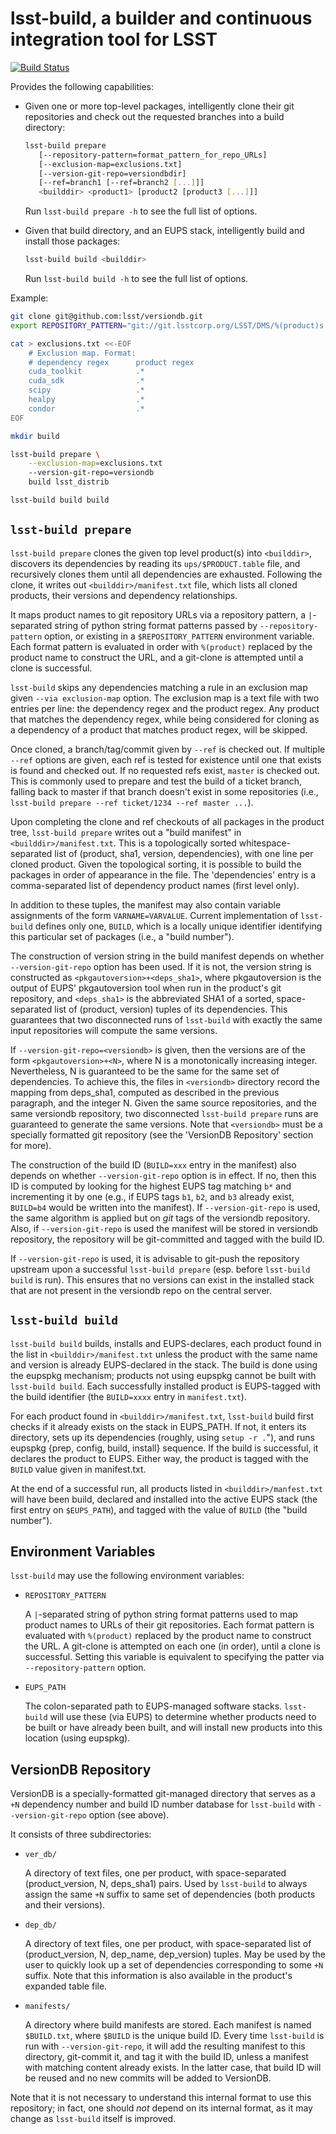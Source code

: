 lsst-build, a builder and continuous integration tool for LSST
==============================================================

[![Build Status](https://travis-ci.org/lsst/lsst_build.svg?branch=master)](https://travis-ci.org/lsst/lsst_build)

Provides the following capabilities:

* Given one or more top-level packages, intelligently clone their git
  repositories and check out the requested branches into a build directory:

  ```bash
  lsst-build prepare
     [--repository-pattern=format_pattern_for_repo_URLs]
     [--exclusion-map=exclusions.txt]
     [--version-git-repo=versiondbdir]
     [--ref=branch1 [--ref=branch2 [...]]]
     <builddir> <product1> [product2 [product3 [...]]]
  ```

  Run `lsst-build prepare -h` to see the full list of options.

* Given that build directory, and an EUPS stack, intelligently build and
  install those packages:

  ```bash
  lsst-build build <builddir>
  ```

  Run `lsst-build build -h` to see the full list of options.

Example:

```bash
git clone git@github.com:lsst/versiondb.git
export REPOSITORY_PATTERN="git://git.lsstcorp.org/LSST/DMS/%(product)s.git|git://git.lsstcorp.org/LSST/DMS/devenv/%(product)s.git|git://git.lsstcorp.org/LSST/DMS/testdata/%(product)s.git|git://git.lsstcorp.org/LSST/external/%(product)s.git"

cat > exclusions.txt <<-EOF
    # Exclusion map. Format:
    # dependency regex      product regex
    cuda_toolkit            .*
    cuda_sdk                .*
    scipy                   .*
    healpy                  .*
    condor                  .*
EOF

mkdir build

lsst-build prepare \
    --exclusion-map=exclusions.txt
    --version-git-repo=versiondb
    build lsst_distrib

lsst-build build build
```

`lsst-build prepare`
------------------

`lsst-build prepare` clones the given top level product(s) into `<builddir>`,
discovers its dependencies by reading its `ups/$PRODUCT.table` file, and
recursively clones them until all dependencies are exhausted.  Following the
clone, it writes out `<builddir>/manifest.txt` file, which lists all cloned
products, their versions and dependency relationships.

It maps product names to git repository URLs via a repository pattern, a
`|`-separated string of python string format patterns passed by
`--repository-pattern` option, or existing in a `$REPOSITORY_PATTERN`
environment variable. Each format pattern is evaluated in order with
`%(product)` replaced by the product name to construct the URL, and a git-clone
is attempted until a clone is successful.

`lsst-build` skips any dependencies matching a rule in an exclusion map given
`--via exclusion-map` option.  The exclusion map is a text file with two
entries per line: the dependency regex and the product regex. Any product that
matches the dependency regex, while being considered for cloning as a
dependency of a product that matches product regex, will be skipped.

Once cloned, a branch/tag/commit given by `--ref` is checked out. If multiple
`--ref` options are given, each ref is tested for existence until one that
exists is found and checked out. If no requested refs exist, `master` is
checked out. This is commonly used to prepare and test the build of a ticket
branch, falling back to master if that branch doesn't exist in some
repositories (i.e., `lsst-build prepare --ref ticket/1234 --ref master ...`).

Upon completing the clone and ref checkouts of all packages in the product
tree, `lsst-build prepare` writes out a "build manifest" in
`<builddir>/manifest.txt`.  This is a topologically sorted whitespace-separated
list of (product, sha1, version, dependencies), with one line per cloned
product.  Given the topological sorting, it is possible to build the packages
in order of appearance in the file. The 'dependencies' entry is a
comma-separated list of dependency product names (first level only).

In addition to these tuples, the manifest may also contain variable assignments
of the form `VARNAME=VARVALUE`.  Current implementation of `lsst-build` defines
only one, `BUILD`, which is a locally unique identifier identifying this
particular set of packages (i.e., a "build number").

The construction of version string in the build manifest depends on whether
`--version-git-repo` option has been used. If it is not, the version string is
constructed as `<pkgautoversion>+<deps_sha1>`, where pkgautoversion is the
output of EUPS' pkgautoversion tool when run in the product's git repository,
and `<deps_sha1>` is the abbreviated SHA1 of a sorted, space-separated list of
(product, version) tuples of its dependencies. This guarantees that two
disconnected runs of `lsst-build` with exactly the same input repositories will
compute the same versions.

If `--version-git-repo=<versiondb>` is given, then the versions are of the form
`<pkgautoversion>+<N>`, where N is a monotonically increasing integer.
Nevertheless, N is guaranteed to be the same for the same set of dependencies.
To achieve this, the files in `<versiondb>` directory record the mapping from
deps_sha1, computed as described in the previous paragraph, and the integer N.
Given the same source repositories, and the same versiondb repository, two
disconnected `lsst-build prepare` runs are guaranteed to generate the same
versions.  Note that `<versiondb>` must be a specially formatted git repository
(see the 'VersionDB Repository' section for more).

The construction of the build ID (`BUILD=xxx` entry in the manifest) also
depends on whether `--version-git-repo` option is in effect. If no, then this
ID is computed by looking for the highest EUPS tag matching `b*` and
incrementing it by one (e.g., if EUPS tags `b1`, `b2`, and `b3` already exist,
`BUILD=b4` would be written into the manifest). If `--version-git-repo` is
used, the same algorithm is applied but on *git* tags of the versiondb
repository.  Also, if `--version-git-repo` is used the manifest will be stored
in versiondb repository, the repository will be git-committed and tagged with
the build ID.

If `--version-git-repo` is used, it is advisable to git-push the repository
upstream upon a successful `lsst-build prepare` (esp. before `lsst-build build` is
run). This ensures that no versions can exist in the installed stack that are
not present in the versiondb repo on the central server.

`lsst-build build`
----------------

`lsst-build build` builds, installs and EUPS-declares, each product found in
the list in `<builddir>/manifest.txt` unless the product with the same name and
version is already EUPS-declared in the stack. The build is done using the
eupspkg mechanism; products not using eupspkg cannot be built with `lsst-build
build`. Each successfully installed product is EUPS-tagged with the build
identifier (the `BUILD=xxxx` entry in `manifest.txt`).

For each product found in `<builddir>/manifest.txt`, `lsst-build` build first
checks if it already exists on the stack in EUPS_PATH. If not, it enters its
directory, sets up its dependencies (roughly, using `setup -r .`"), and runs
eupspkg {prep, config, build, install} sequence. If the build is successful, it
declares the product to EUPS. Either way, the product is tagged with the `BUILD`
value given in manifest.txt.

At the end of a successful run, all products listed in `<builddir>/manfest.txt`
will have been build, declared and installed into the active EUPS stack (the
first entry on `$EUPS_PATH`), and tagged with the value of `BUILD` (the "build
number").

Environment Variables
---------------------

`lsst-build` may use the following environment variables:

* `REPOSITORY_PATTERN`

  A `|`-separated string of python string format patterns used to map product
  names to URLs of their git repositories.  Each format pattern is evaluated
  with `%(product)` replaced by the product name to construct the URL.  A
  git-clone is attempted on each one (in order), until a clone is successful.
  Setting this variable is equivalent to specifying the patter via
  `--repository-pattern` option.

* `EUPS_PATH`

  The colon-separated path to EUPS-managed software stacks. `lsst-build` will
  use these (via EUPS) to determine whether products need to be built or have
  already been built, and will install new products into this location (using
  eupspkg).

VersionDB Repository
--------------------

VersionDB is a specially-formatted git-managed directory that serves as a `+N`
dependency number and build ID number database for `lsst-build` with
`--version-git-repo` option (see above).

It consists of three subdirectories:

* `ver_db/`

  A directory of text files, one per product, with space-separated
  (product_version, N, deps_sha1) pairs.  Used by `lsst-build` to always assign
  the same `+N` suffix to same set of dependencies (both products and their
  versions).

* `dep_db/`

  A directory of text files, one per product, with space-separated list of
  (product_version, N, dep_name, dep_version) tuples.  May be used by the user
  to quickly look up a set of dependencies corresponding to some `+N` suffix.
  Note that this information is also available in the product's expanded table
  file.

* `manifests/`

  A directory where build manifests are stored. Each manifest is named
  `$BUILD.txt`, where `$BUILD` is the unique build ID.  Every time `lsst-build`
  is run with `--version-git-repo`, it will add the resulting manifest to this
  directory, git-commit it, and tag it with the build ID, unless a manifest
  with matching content already exists. In the latter case, that build ID will
  be reused and no new commits will be added to VersionDB.

Note that it is not necessary to understand this internal format to use this
repository; in fact, one should *not* depend on its internal format, as it may
change as `lsst-build` itself is improved.
